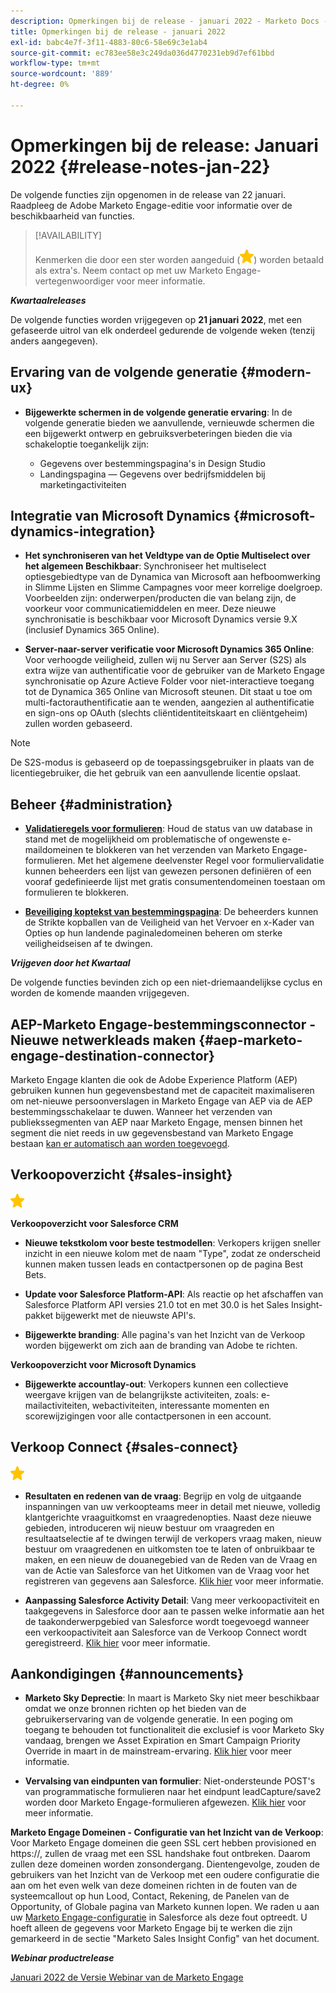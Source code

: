 ```yaml
---
description: Opmerkingen bij de release - januari 2022 - Marketo Docs - Productdocumentatie
title: Opmerkingen bij de release - januari 2022
exl-id: babc4e7f-3f11-4883-80c6-58e69c3e1ab4
source-git-commit: ec783ee58e3c249da036d4770231eb9d7ef61bbd
workflow-type: tm+mt
source-wordcount: '889'
ht-degree: 0%

---
```


# Opmerkingen bij de release: Januari 2022 {#release-notes-jan-22}

De volgende functies zijn opgenomen in de release van 22 januari. Raadpleeg de Adobe Marketo Engage-editie voor informatie over de beschikbaarheid van functies.

>[!AVAILABILITY]
>
>Kenmerken die door een ster worden aangeduid (![ster](assets/yellow-star.png)) worden betaald als extra&#39;s. Neem contact op met uw Marketo Engage-vertegenwoordiger voor meer informatie.

**_Kwartaalreleases_**

De volgende functies worden vrijgegeven op **21 januari 2022**, met een gefaseerde uitrol van elk onderdeel gedurende de volgende weken (tenzij anders aangegeven).

## Ervaring van de volgende generatie {#modern-ux}

* **Bijgewerkte schermen in de volgende generatie ervaring**: In de volgende generatie bieden we aanvullende, vernieuwde schermen die een bijgewerkt ontwerp en gebruiksverbeteringen bieden die via schakeloptie toegankelijk zijn:

   * Gegevens over bestemmingspagina&#39;s in Design Studio
   * Landingspagina — Gegevens over bedrijfsmiddelen bij marketingactiviteiten

## Integratie van Microsoft Dynamics {#microsoft-dynamics-integration}

* **Het synchroniseren van het Veldtype van de Optie Multiselect over het algemeen Beschikbaar**: Synchroniseer het multiselect optiesgebiedtype van de Dynamica van Microsoft aan hefboomwerking in Slimme Lijsten en Slimme Campagnes voor meer korrelige doelgroep. Voorbeelden zijn: onderwerpen/producten die van belang zijn, de voorkeur voor communicatiemiddelen en meer. Deze nieuwe synchronisatie is beschikbaar voor Microsoft Dynamics versie 9.X (inclusief Dynamics 365 Online).

* **Server-naar-server verificatie voor Microsoft Dynamics 365 Online**: Voor verhoogde veiligheid, zullen wij nu Server aan Server (S2S) als extra wijze van authentificatie voor de gebruiker van de Marketo Engage synchronisatie op Azure Actieve Folder voor niet-interactieve toegang tot de Dynamica 365 Online van Microsoft steunen. Dit staat u toe om multi-factorauthentificatie aan te wenden, aangezien al authentificatie en sign-ons op OAuth (slechts cliëntidentiteitskaart en cliëntgeheim) zullen worden gebaseerd.

>[!NOTE]
>
>De S2S-modus is gebaseerd op de toepassingsgebruiker in plaats van de licentiegebruiker, die het gebruik van een aanvullende licentie opslaat.

## Beheer {#administration}

* **[Validatieregels voor formulieren](/help/marketo/product-docs/administration/settings/global-form-validation-rules.md)**: Houd de status van uw database in stand met de mogelijkheid om problematische of ongewenste e-maildomeinen te blokkeren van het verzenden van Marketo Engage-formulieren. Met het algemene deelvenster Regel voor formuliervalidatie kunnen beheerders een lijst van gewezen personen definiëren of een vooraf gedefinieerde lijst met gratis consumentendomeinen toestaan om formulieren te blokkeren.

* **[Beveiliging koptekst van bestemmingspagina](/help/marketo/product-docs/administration/settings/landing-page-headers.md)**: De beheerders kunnen de Strikte kopballen van de Veiligheid van het Vervoer en x-Kader van Opties op hun landende paginaledomeinen beheren om sterke veiligheidseisen af te dwingen.

**_Vrijgeven door het Kwartaal_**

De volgende functies bevinden zich op een niet-driemaandelijkse cyclus en worden de komende maanden vrijgegeven.

## AEP-Marketo Engage-bestemmingsconnector - Nieuwe netwerkleads maken {#aep-marketo-engage-destination-connector}

Marketo Engage klanten die ook de Adobe Experience Platform (AEP) gebruiken kunnen hun gegevensbestand met de capaciteit maximaliseren om net-nieuwe persoonverslagen in Marketo Engage van AEP via de AEP bestemmingsschakelaar te duwen. Wanneer het verzenden van publiekssegmenten van AEP naar Marketo Engage, mensen binnen het segment die niet reeds in uw gegevensbestand van Marketo Engage bestaan [kan er automatisch aan worden toegevoegd](/help/marketo/product-docs/core-marketo-concepts/smart-lists-and-static-lists/static-lists/push-an-adobe-experience-platform-segment-to-a-marketo-static-list.md).

## Verkoopoverzicht {#sales-insight}

![(ster)](assets/yellow-star.png)

**Verkoopoverzicht voor Salesforce CRM**

* **Nieuwe tekstkolom voor beste testmodellen**: Verkopers krijgen sneller inzicht in een nieuwe kolom met de naam &quot;Type&quot;, zodat ze onderscheid kunnen maken tussen leads en contactpersonen op de pagina Best Bets.

* **Update voor Salesforce Platform-API**: Als reactie op het afschaffen van Salesforce Platform API versies 21.0 tot en met 30.0 is het Sales Insight-pakket bijgewerkt met de nieuwste API&#39;s.

* **Bijgewerkte branding**: Alle pagina&#39;s van het Inzicht van de Verkoop worden bijgewerkt om zich aan de branding van Adobe te richten.

**Verkoopoverzicht voor Microsoft Dynamics**

* **Bijgewerkte accountlay-out**: Verkopers kunnen een collectieve weergave krijgen van de belangrijkste activiteiten, zoals: e-mailactiviteiten, webactiviteiten, interessante momenten en scorewijzigingen voor alle contactpersonen in een account.

## Verkoop Connect {#sales-connect}

![(ster)](assets/yellow-star.png)

* **Resultaten en redenen van de vraag**: Begrijp en volg de uitgaande inspanningen van uw verkoopteams meer in detail met nieuwe, volledig klantgerichte vraaguitkomst en vraagredenopties. Naast deze nieuwe gebieden, introduceren wij nieuw bestuur om vraagreden en resultaatselectie af te dwingen terwijl de verkopers vraag maken, nieuw bestuur om vraagredenen en uitkomsten toe te laten of onbruikbaar te maken, en een nieuw de douanegebied van de Reden van de Vraag en van de Actie van Salesforce van het Uitkomen van de Vraag voor het registreren van gegevens aan Salesforce. [Klik hier](https://nation.marketo.com/t5/product-blogs/sales-connect-enhancements-to-call-outcomes-q1-22-release/ba-p/319812) voor meer informatie.

* **Aanpassing Salesforce Activity Detail**: Vang meer verkoopactiviteit en taakgegevens in Salesforce door aan te passen welke informatie aan het de taakonderwerpgebied van Salesforce wordt toegevoegd wanneer een verkoopactiviteit aan Salesforce van de Verkoop Connect wordt geregistreerd. [Klik hier](https://nation.marketo.com/t5/product-blogs/sales-connect-enahncements-to-activity-logging-to-salesforce-q1/ba-p/319819) voor meer informatie.

## Aankondigingen {#announcements}

* **Marketo Sky Deprectie**: In maart is Marketo Sky niet meer beschikbaar omdat we onze bronnen richten op het bieden van de gebruikerservaring van de volgende generatie. In een poging om toegang te behouden tot functionaliteit die exclusief is voor Marketo Sky vandaag, brengen we Asset Expiration en Smart Campaign Priority Override in maart in de mainstream-ervaring. [Klik hier](https://nation.marketo.com/t5/the-modern-ux/marketo-sky-deprecation-notice/ba-p/320115#M33) voor meer informatie.

* **Vervalsing van eindpunten van formulier**: Niet-ondersteunde POST&#39;s van programmatische formulieren naar het eindpunt leadCapture/save2 worden door Marketo Engage-formulieren afgewezen. [Klik hier](https://nation.marketo.com/t5/product-documents/updated-october-2021-upcoming-changes-to-the-marketo-engage-form/ta-p/306631) voor meer informatie.

**Marketo Engage Domeinen - Configuratie van het Inzicht van de Verkoop**: Voor Marketo Engage domeinen die geen SSL cert hebben provisioned en https://, zullen de vraag met een SSL handshake fout ontbreken. Daarom zullen deze domeinen worden zonsondergang. Dientengevolge, zouden de gebruikers van het Inzicht van de Verkoop met een oudere configuratie die aan om het even welk van deze domeinen richten in de fouten van de systeemcallout op hun Lood, Contact, Rekening, de Panelen van de Opportunity, of Globale pagina van Marketo kunnen lopen. We raden u aan uw [Marketo Engage-configuratie](/help/marketo/product-docs/marketo-sales-insight/msi-for-salesforce/configuration/configure-marketo-sales-insight-in-salesforce-enterprise-unlimited.md) in Salesforce als deze fout optreedt. U hoeft alleen de gegevens voor Marketo Engage bij te werken die zijn gemarkeerd in de sectie &quot;Marketo Sales Insight Config&quot; van het document.

**_Webinar productrelease_**

[Januari 2022 de Versie Webinar van de Marketo Engage](https://engage.marketo.com/2022_January_Release_Webinar_DemandPage.html)
